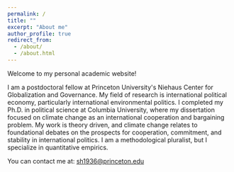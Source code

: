 ```yaml
---
permalink: /
title: ""
excerpt: "About me"
author_profile: true
redirect_from: 
  - /about/
  - /about.html
---
```


Welcome to my personal academic website!

I am a postdoctoral fellow at Princeton University's Niehaus Center for Globalization and Governance. My field of research is international political economy, particularly international environmental politics. I completed my Ph.D. in political science at Columbia University, where my dissertation focused on climate change as an international cooperation and bargaining problem. My work is theory driven, and climate change relates to foundational debates on the prospects for cooperation, commitment, and stability in international politics. I am a methodological pluralist, but I specialize in quantitative empirics.

You can contact me at: sh1936@princeton.edu